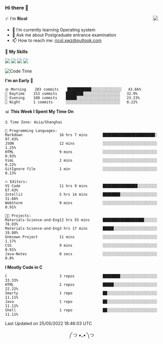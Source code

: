 ### Hi there 👋

<a href="#">
  <img align="right" src="https://github-readme-stats.vercel.app/api?username=Ricolxwz&count_private=true&show_icons=true&theme=prussian" />
</a>

☄️ I‘m **Ricol**

- 🌱 I’m currently learning Operating system
- 💬 Ask me about Postgraduate entrance examination
- 📫 How to reach me: ricol.xwz@outlook.com

🌟 **My Skills**

![](https://img.shields.io/badge/-Git-000000?style=flat-square&logo=git&logoColor=fff)
![](https://img.shields.io/badge/-C-3e74a2?style=flat-square&logo=C&logoColor=fff)
![](https://img.shields.io/badge/-Python-4fc08d?style=flat-square&logo=python&logoColor=fff)
![](https://img.shields.io/badge/-java-ffa500?style=flat-square&logo=java&logoColor=fff)

<!--START_SECTION:waka-->
![Code Time](http://img.shields.io/badge/Code%20Time-0%20secs-blue)

**I'm an Early 🐤** 

```text
🌞 Morning    203 commits    ███████████░░░░░░░░░░░░░░   43.66% 
🌆 Daytime    153 commits    ████████░░░░░░░░░░░░░░░░░   32.9% 
🌃 Evening    108 commits    █████░░░░░░░░░░░░░░░░░░░░   23.23% 
🌙 Night      1 commits      ░░░░░░░░░░░░░░░░░░░░░░░░░   0.22%

```


📊 **This Week I Spent My Time On** 

```text
⌚︎ Time Zone: Asia/Shanghai

💬 Programming Languages: 
Markdown                 16 hrs 7 mins       ████████████████████████░   97.43% 
JSON                     12 mins             ░░░░░░░░░░░░░░░░░░░░░░░░░   1.25% 
HTML                     9 mins              ░░░░░░░░░░░░░░░░░░░░░░░░░   0.93% 
VimL                     2 mins              ░░░░░░░░░░░░░░░░░░░░░░░░░   0.22% 
GitIgnore file           1 min               ░░░░░░░░░░░░░░░░░░░░░░░░░   0.13%

🔥 Editors: 
VS Code                  11 hrs 9 mins       ████████████████░░░░░░░░░   67.43% 
IntelliJ                 5 hrs 14 mins       ████████░░░░░░░░░░░░░░░░░   31.66% 
WebStorm                 9 mins              ░░░░░░░░░░░░░░░░░░░░░░░░░   0.91%

🐱‍💻 Projects: 
Materials-Science-and-Eng12 hrs 55 mins      ███████████████████░░░░░░   78.03% 
Materials-Science-and-Eng3 hrs 17 mins       █████░░░░░░░░░░░░░░░░░░░░   19.88% 
Unknown Project          11 mins             ░░░░░░░░░░░░░░░░░░░░░░░░░   1.17% 
CSS                      9 mins              ░░░░░░░░░░░░░░░░░░░░░░░░░   0.91% 
Java-Notes               0 secs              ░░░░░░░░░░░░░░░░░░░░░░░░░   0.0%

```

**I Mostly Code in C** 

```text
C                        3 repos             ████████░░░░░░░░░░░░░░░░░   33.33% 
HTML                     2 repos             █████░░░░░░░░░░░░░░░░░░░░   22.22% 
Smarty                   1 repo              ██░░░░░░░░░░░░░░░░░░░░░░░   11.11% 
Java                     1 repo              ██░░░░░░░░░░░░░░░░░░░░░░░   11.11% 
Shell                    1 repo              ██░░░░░░░░░░░░░░░░░░░░░░░   11.11%

```



 Last Updated on 25/05/2022 18:46:03 UTC
<!--END_SECTION:waka-->

<div align="center">
༼ つ ◕_◕ ༽つ
</div>
